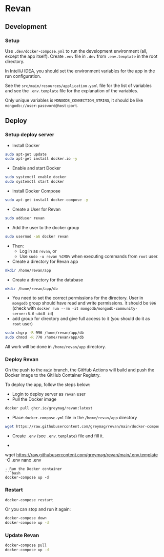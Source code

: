 # Revan

## Development

### Setup

Use `.dev/docker-compose.yml` to run the development environment (all, except the app itself).
Create `.env` file in `.dev` from `.env.template` in the root directory.

In IntelliJ IDEA, you should set the environment variables for the app in the run configuration.

See the `src/main/resources/application.yaml` file for the list of variables and 
see the `.env.template` file for the explanation of the variables.

Only unique variables is `MONGODB_CONNECTION_STRING`, it should be like `mongodb://user:password@host:port`.

## Deploy

### Setup deploy server

- Install Docker
```bash
sudo apt-get update
sudo apt-get install docker.io -y
```
- Enable and start Docker
```bash
sudo systemctl enable docker
sudo systemctl start docker
```
- Install Docker Compose
```bash
sudo apt-get install docker-compose -y
```
- Create a User for Revan
```bash
sudo adduser revan
```
- Add the user to the docker group
```bash
sudo usermod -aG docker revan
```
- Then:
   - Log in as `revan`, or 
   - Use `sudo -u revan %CMD%` when executing commands from `root` user.
- Create a directory for Revan app
```bash  
mkdir /home/revan/app
```
- Create a directory for the database
```bash
mkdir /home/revan/app/db
```
  - You need to set the correct permissions for the directory. User in `mongodb` group should have read and write permissions. 
  It should be `996`
    (check with `docker run --rm -it mongodb/mongodb-community-server:6.0-ubi8 id`)
  - add group for directory and give full access to it (you should do it as `root` user)
```bash
sudo chgrp -R 996 /home/revan/app/db
sudo chmod -R 770 /home/revan/app/db
```

All work will be done in `/home/revan/app` directory.

### Deploy Revan

On the push to the `main` branch, the GitHub Actions will build and push the Docker image to the GitHub Container Registry.

To deploy the app, follow the steps below:

- Login to deploy server as `revan` user
- Pull the Docker image
```bash
docker pull ghcr.io/greymag/revan:latest
```
- Place `docker-compose.yml` file in the `/home/revan/app` directory
```bash
wget https://raw.githubusercontent.com/greymag/revan/main/docker-compose.yaml
```
- Create `.env` (see `.env.template`) file and fill it.
- ```bash
wget https://raw.githubusercontent.com/greymag/revan/main/.env.template -O .env
nano .env
```
- Run the Docker container
```bash
docker-compose up -d
```

### Restart

```bash
docker-compose restart
````

Or you can stop and run it again:
```bash
docker-compose down
docker-compose up -d
```

### Update Revan

```bash
docker-compose pull
docker-compose up -d
```